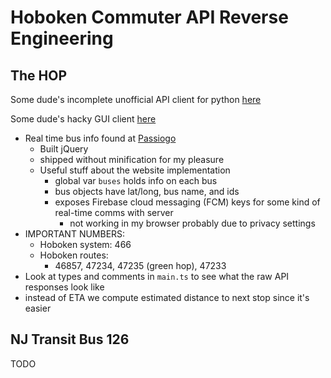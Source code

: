 # Hoboken Commuter API Reverse Engineering

## The HOP

Some dude's incomplete unofficial API client for python [here](https://github.com/athuler/PassioGo)

Some dude's hacky GUI client [here](https://nihal-pinto.github.io/Passio-STAY/)

- Real time bus info found at [Passiogo](https://hoboken.passiogo.com/)
  - Built jQuery
  - shipped without minification for my pleasure
  - Useful stuff about the website implementation
    - global var `buses` holds info on each bus
    - bus objects have lat/long, bus name, and ids
    - exposes Firebase cloud messaging (FCM) keys for some kind of real-time comms with server
      - not working in my browser probably due to privacy settings
- IMPORTANT NUMBERS:
  - Hoboken system: 466
  - Hoboken routes:
    - 46857, 47234, 47235 (green hop), 47233
- Look at types and comments in `main.ts` to see what the raw API responses look like
- instead of ETA we compute estimated distance to next stop since it's easier

## NJ Transit Bus 126

TODO
